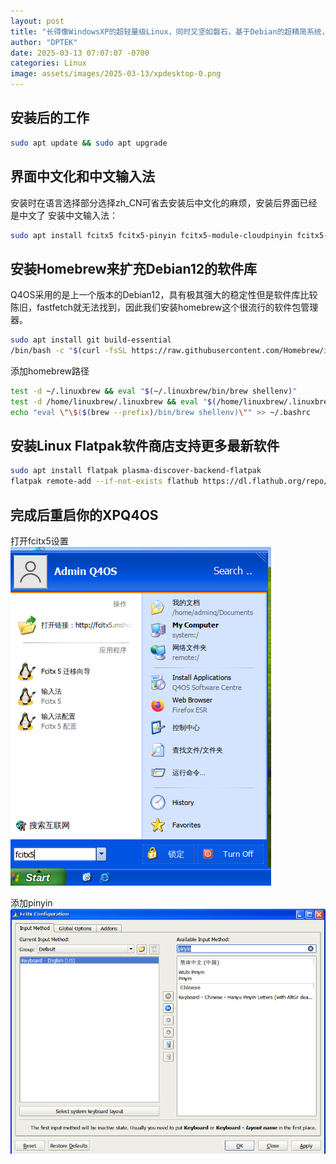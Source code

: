 ```yaml
---
layout: post
title: "长得像WindowsXP的超轻量级Linux，同时又坚如磐石，基于Debian的超精简系统，只占用400找内存"
author: "DPTEK"
date: 2025-03-13 07:07:07 -0700
categories: Linux
image: assets/images/2025-03-13/xpdesktop-0.png
---
```


## 安装后的工作

```bash
sudo apt update && sudo apt upgrade
```

## 界面中文化和中文输入法
安装时在语言选择部分选择zh_CN可省去安装后中文化的麻烦，安装后界面已经是中文了
安装中文输入法：

```bash
sudo apt install fcitx5 fcitx5-pinyin fcitx5-module-cloudpinyin fcitx5-material-color fcitx5-solarized
```

## 安装Homebrew来扩充Debian12的软件库

Q4OS采用的是上一个版本的Debian12，具有极其强大的稳定性但是软件库比较陈旧，fastfetch就无法找到，因此我们安装homebrew这个很流行的软件包管理器。

```bash
sudo apt install git build-essential
/bin/bash -c "$(curl -fsSL https://raw.githubusercontent.com/Homebrew/install/HEAD/install.sh)"
```

添加homebrew路径

```bash
test -d ~/.linuxbrew && eval "$(~/.linuxbrew/bin/brew shellenv)"
test -d /home/linuxbrew/.linuxbrew && eval "$(/home/linuxbrew/.linuxbrew/bin/brew shellenv)"
echo "eval \"\$($(brew --prefix)/bin/brew shellenv)\"" >> ~/.bashrc
```

## 安装Linux Flatpak软件商店支持更多最新软件

```bash
sudo apt install flatpak plasma-discover-backend-flatpak
flatpak remote-add --if-not-exists flathub https://dl.flathub.org/repo/flathub.flatpakrepo
```

## 完成后重启你的XPQ4OS

打开fcitx5设置
![打开设置](assets/images/2025-03-13/fcitx5-1.png)

添加pinyin
![添加pinyin](assets/images/2025-03-13/fcitx5-2.png)
